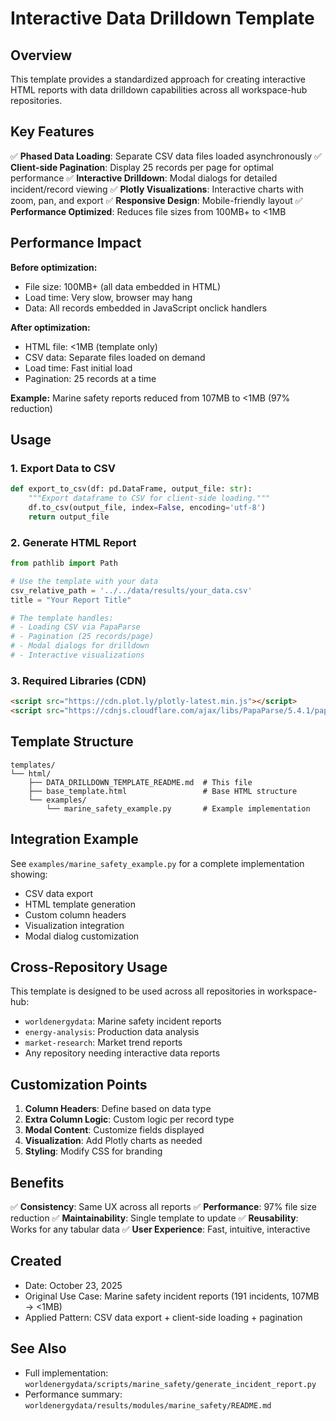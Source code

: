 # Interactive Data Drilldown Template

## Overview

This template provides a standardized approach for creating interactive HTML reports with data drilldown capabilities across all workspace-hub repositories.

## Key Features

✅ **Phased Data Loading**: Separate CSV data files loaded asynchronously
✅ **Client-side Pagination**: Display 25 records per page for optimal performance
✅ **Interactive Drilldown**: Modal dialogs for detailed incident/record viewing
✅ **Plotly Visualizations**: Interactive charts with zoom, pan, and export
✅ **Responsive Design**: Mobile-friendly layout
✅ **Performance Optimized**: Reduces file sizes from 100MB+ to <1MB

## Performance Impact

**Before optimization:**
- File size: 100MB+ (all data embedded in HTML)
- Load time: Very slow, browser may hang
- Data: All records embedded in JavaScript onclick handlers

**After optimization:**
- HTML file: <1MB (template only)
- CSV data: Separate files loaded on demand
- Load time: Fast initial load
- Pagination: 25 records at a time

**Example:** Marine safety reports reduced from 107MB to <1MB (97% reduction)

## Usage

### 1. Export Data to CSV

```python
def export_to_csv(df: pd.DataFrame, output_file: str):
    """Export dataframe to CSV for client-side loading."""
    df.to_csv(output_file, index=False, encoding='utf-8')
    return output_file
```

### 2. Generate HTML Report

```python
from pathlib import Path

# Use the template with your data
csv_relative_path = '../../data/results/your_data.csv'
title = "Your Report Title"

# The template handles:
# - Loading CSV via PapaParse
# - Pagination (25 records/page)
# - Modal dialogs for drilldown
# - Interactive visualizations
```

### 3. Required Libraries (CDN)

```html
<script src="https://cdn.plot.ly/plotly-latest.min.js"></script>
<script src="https://cdnjs.cloudflare.com/ajax/libs/PapaParse/5.4.1/papaparse.min.js"></script>
```

## Template Structure

```
templates/
└── html/
    ├── DATA_DRILLDOWN_TEMPLATE_README.md  # This file
    ├── base_template.html                 # Base HTML structure
    └── examples/
        └── marine_safety_example.py       # Example implementation
```

## Integration Example

See `examples/marine_safety_example.py` for a complete implementation showing:
- CSV data export
- HTML template generation
- Custom column headers
- Visualization integration
- Modal dialog customization

## Cross-Repository Usage

This template is designed to be used across all repositories in workspace-hub:
- `worldenergydata`: Marine safety incident reports
- `energy-analysis`: Production data analysis
- `market-research`: Market trend reports
- Any repository needing interactive data reports

## Customization Points

1. **Column Headers**: Define based on data type
2. **Extra Column Logic**: Custom logic per record type
3. **Modal Content**: Customize fields displayed
4. **Visualization**: Add Plotly charts as needed
5. **Styling**: Modify CSS for branding

## Benefits

✅ **Consistency**: Same UX across all reports
✅ **Performance**: 97% file size reduction
✅ **Maintainability**: Single template to update
✅ **Reusability**: Works for any tabular data
✅ **User Experience**: Fast, intuitive, interactive

## Created

- Date: October 23, 2025
- Original Use Case: Marine safety incident reports (191 incidents, 107MB → <1MB)
- Applied Pattern: CSV data export + client-side loading + pagination

## See Also

- Full implementation: `worldenergydata/scripts/marine_safety/generate_incident_report.py`
- Performance summary: `worldenergydata/results/modules/marine_safety/README.md`
